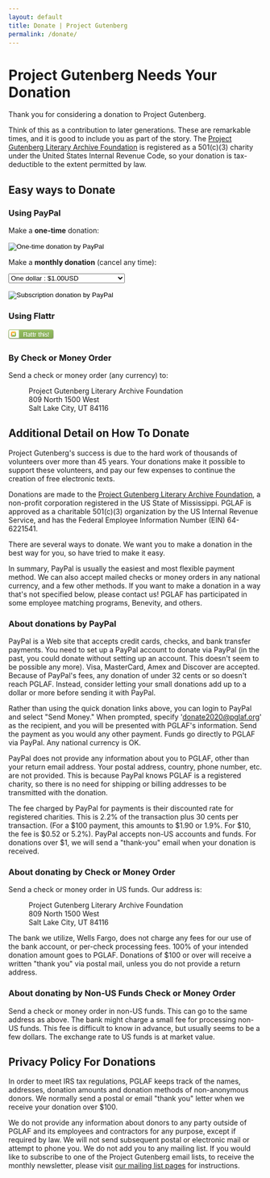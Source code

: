 ```yaml
---
layout: default
title: Donate | Project Gutenberg
permalink: /donate/
---
```


Project Gutenberg Needs Your Donation
=====================================

Thank you for considering a donation to Project Gutenberg.

Think of this as a contribution to later generations. These are remarkable times, and it is good to include you as part of the story.  The [Project Gutenberg Literary Archive Foundation](/about/pglaf.html) is registered as a 501(c)(3) charity under the United States Internal Revenue Code, so your donation is tax-deductible to the extent permitted by law.

## Easy ways to Donate

### Using PayPal

<form action="https://www.paypal.com/cgi-bin/webscr" method="post" target="new">

  Make a <strong>one-time</strong> donation:

  <input type="hidden" name="cmd" value="_s-xclick" />
  <input type="hidden" name="hosted_button_id" value="XKAL6BZL3YPSN" />
  <input type="image" src="/pics/en_US.gif" 
	 border="0" name="submit" alt="One-time donation by PayPal" 
         style="vertical-align: middle" />

</form>

<form action="https://www.paypal.com/cgi-bin/webscr" method="post" target="new">

<input type="hidden" name="cmd" value="_s-xclick" />
<input type="hidden" name="hosted_button_id" value="EAKP47JLLM5V2" />
<input type="hidden" name="on0" value="Monthly donation amount" />
<input type="hidden" name="currency_code" value="USD" />

Make a <strong>monthly donation</strong> (cancel any time): 

<select name="os0">
      <option value="One dollar">One dollar : $1.00USD</option>
      <option value="Ten dollars">Ten dollars : $10.00USD</option>
      <option value="Twenty-five dollars">Twenty-five dollars : $25.00USD</option>
      <option value="One hundred dollars">One hundred dollars : $100.00USD</option>
</select> 

<input type="image" src="/pics/btn_subscribe_SM.gif"
       border="0" name="submit" alt="Subscription donation by PayPal" 
       style="vertical-align: middle" />

</form>

### Using Flattr

<div>
  <a href="https://flattr.com/thing/509045/Project-Gutenberg" target="_blank">
    <img src="/pics/flattr-badge-large.png" 
         alt="Flattr this" title="Donate by Flattr" border="0" />
  </a>
</div>

### By Check or Money Order

Send a check or money order (any currency) to:

<dl><dd>  Project Gutenberg Literary Archive Foundation</dd>
<dd>  809 North 1500 West</dd>
<dd>  Salt Lake City, UT 84116</dd></dl>

## Additional Detail on How To Donate

Project Gutenberg's success is due to the hard work of thousands of volunteers over more than 45 years. Your donations make it possible to support these volunteers, and pay our few expenses to continue the creation of free electronic texts.

Donations are made to the [Project Gutenberg Literary Archive Foundation](/about/pglaf.html), a non-profit corporation registered in the US State of Mississippi. PGLAF is approved as a charitable 501(c)(3) organization by the US Internal Revenue Service, and has the Federal Employee Information Number (EIN) 64-6221541.

There are several ways to donate. We want you to make a donation in the best way for you, so have tried to make it easy.

In summary, PayPal is usually the easiest and most flexible payment method.  We can also accept mailed checks or money orders in any national currency, and a few other methods.  If you want to make a donation in a way that's not specified below, please contact us!  PGLAF has participated in some employee matching programs, Benevity, and others.

### About donations by PayPal

PayPal is a Web site that accepts credit cards, checks, and bank transfer payments.  You need to set up a PayPal account to donate via PayPal (in the past, you could donate without setting up an account.  This doesn't seem to be possible any more). Visa, MasterCard, Amex and Discover are accepted.  Because of PayPal's fees, any donation of under 32 cents or so doesn't reach PGLAF.  Instead, consider letting your small donations add up to a dollar or more before sending it with PayPal.

Rather than using the quick donation links above, you can login to PayPal and select "Send Money." When prompted, specify 'donate2020@pglaf.org' as the recipient, and you will be presented with PGLAF's information. Send the payment as you would any other payment. Funds go directly to PGLAF via PayPal.  Any national currency is OK.

PayPal does not provide any information about you to PGLAF, other than your return email address.  Your postal address, country, phone number, etc. are not provided.  This is because PayPal knows PGLAF is a registered charity, so there is no need for shipping or billing addresses to be transmitted with the donation.

The fee charged by PayPal for payments is their discounted rate for registered charities.  This is 2.2% of the transaction plus 30 cents per transaction. (For a $100 payment, this amounts to $1.90 or 1.9%. For $10, the fee is $0.52 or 5.2%). PayPal accepts non-US accounts and funds.  For donations over $1, we will send a "thank-you" email when your donation is received.


### About donating by Check or Money Order

Send a check or money order in US funds. Our address is:

<dl><dd> Project Gutenberg Literary Archive Foundation<br /></dd>
<dd> 809 North 1500 West<br /></dd>
<dd> Salt Lake City, UT 84116</dd></dl>

The bank we utilize, Wells Fargo, does not charge any fees for our use of the bank account, or per-check processing fees. 100% of your intended donation amount goes to PGLAF.  Donations of $100 or over will receive a written "thank you" via postal mail, unless you do not provide a return address.

### About donating by Non-US Funds Check or Money Order

Send a check or money order in non-US funds. This can go to the same address as above. The bank might charge a small fee for processing non-US funds. This fee is difficult to know in advance, but usually seems to be a few dollars. The exchange rate to US funds is at market value.

## Privacy Policy For Donations

In order to meet IRS tax regulations, PGLAF keeps track of the names, addresses, donation amounts and donation methods of non-anonymous donors. We normally send a postal or email "thank you" letter when we receive your donation over $100.

We do not provide any information about donors to any party outside of PGLAF and its employees and contractors for any purpose, except if required by law. We will not send subsequent postal or electronic mail or attempt to phone you. We do not add you to any mailing list. If you would like to subscribe to one of the Project Gutenberg email lists, to receive the monthly newsletter, please visit [our mailing list pages](https://lists.pglaf.org) for instructions.
